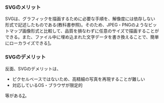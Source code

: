 ### SVGのメリット

SVGは、グラフィックを描画するために必要な手順を、解像度には依存しない形式で記述したものである(教科書参照)。そのため、JPEG・PNGのようなビットマップ画像形式と比較して、品質を損なわずに任意のサイズで描画することができる。また、ファイル中に埋め込まれた文字データを書き換えることで、簡単にローカライズできる[1]。

### SVGのデメリット

反面、SVGのデメリットは、

- ピクセルベースではないため、高精細の写真を再現することが難しい
- 対応しているOS・ブラウザが限定的

等がある[2]。

[1]: https://developer.mozilla.org/ja/docs/Web/SVG
[2]: https://www.adobe.com/jp/creativecloud/file-types/image/comparison/png-vs-svg.html
